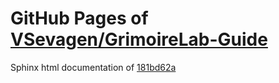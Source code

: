 GitHub Pages of [VSevagen/GrimoireLab-Guide](https://github.com/VSevagen/GrimoireLab-Guide.git)
===
Sphinx html documentation of [181bd62a](https://github.com/VSevagen/GrimoireLab-Guide/tree/181bd62a5e50a0c8a9e9fbfbe4df9a2ec1b434c8)
